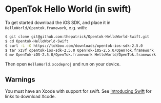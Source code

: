 OpenTok Hello World (in swift)
==============================

To get started download the iOS SDK, and place it in `HelloWorld/Opentok.framework`, e.g. with:

```bash
$ git clone git@github.com:thepatrick/Opentok-HelloWorld-Swift.git
$ cd Opentok-HelloWorld-Swift
$ curl -L -O https://tokbox.com/downloads/opentok-ios-sdk-2.5.0
$ tar xzvf opentok-ios-sdk-2.5.0 OpenTok-iOS-2.5.0/OpenTok.framework
$ mv OpenTok-iOS-2.5.0/OpenTok.framework HelloWorld/OpenTok.framework
```

Then open `HelloWorld.xcodeproj` and run on your device.

Warnings
--------

You must have an Xcode with support for swift. See [Introducing Swift](https://developer.apple.com/swift/) for links to download Xcode.
